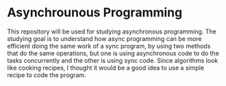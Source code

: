 # Asynchrounous Programming
This repository will be used for studying asynchronous programming. The studying goal is to understand how async programming can be more efficient doing the same work of a sync program, by using two methods that do the same operations, but one is using asynchronous code to do the tasks concurrently and the other is using sync code.
Since algorithms look like cooking recipes, I thought it would be a good idea to use a simple recipe to code the program.


